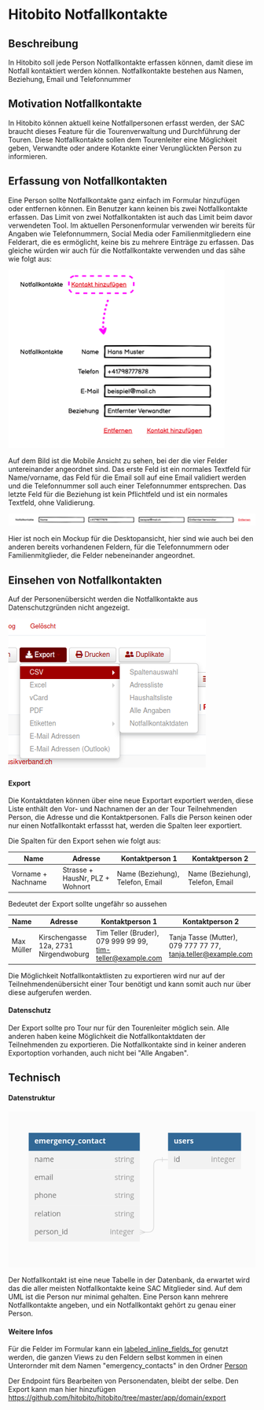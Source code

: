 # Hitobito Notfallkontakte

## Beschreibung
In Hitobito soll jede Person Notfallkontakte erfassen können, damit diese im Notfall kontaktiert werden können. Notfallkontakte bestehen aus Namen, Beziehung, Email und Telefonnummer
## Motivation Notfallkontakte
In Hitobito können aktuell keine Notfallpersonen erfasst werden, der SAC braucht dieses Feature für die Tourenverwaltung und Durchführung der Touren. Diese Notfallkontakte sollen dem Tourenleiter eine Möglichkeit geben, Verwandte oder andere Kotankte einer Verunglückten Person zu informieren.


## Erfassung von Notfallkontakten
Eine Person sollte Notfallkontakte ganz einfach im Formular hinzufügen oder entfernen können. Ein Benutzer kann keinen bis zwei Notfallkontakte erfassen. Das Limit von zwei Notfallkontakten ist auch das Limit beim davor verwendeten Tool. Im aktuellen Personenformular verwenden wir bereits für Angaben wie Telefonnummern, Social Media oder Familienmitgliedern eine Felderart, die es ermöglicht, keine bis zu mehrere Einträge zu erfassen. Das gleiche würden wir auch für die Notfallkontakte verwenden und das sähe wie folgt aus:

![Mobile Ansicht von Formular](/images/MobileAnsicht.png)

Auf dem Bild ist die Mobile Ansicht zu sehen, bei der die vier Felder untereinander angeordnet sind. Das erste Feld ist ein normales Textfeld für Name/vorname, das Feld für die Email soll auf eine Email validiert werden und die Telefonnummer soll auch einer Telefonnummer entsprechen. Das letzte Feld für die Beziehung ist kein Pflichtfeld und ist ein normales Textfeld, ohne Validierung.

![Desktop Ansicht von Formular](/images/DesktopAnsicht.png)

Hier ist noch ein Mockup für die Desktopansicht, hier sind wie auch bei den anderen bereits vorhandenen Feldern, für die Telefonnummern oder Familienmitglieder, die Felder nebeneinander angeordnet.

## Einsehen von Notfallkontakten

Auf der Personenübersicht werden die Notfallkontakte aus Datenschutzgründen nicht angezeigt.

![Notfallkontakt exportieren](/images/Export.png)

#### Export

Die Kontaktdaten können über eine neue Exportart exportiert werden, diese Liste enthält den Vor- und Nachnamen der an der Tour Teilnehmenden Person, die Adresse und die Kontaktpersonen. Falls die Person keinen oder nur einen Notfallkontakt erfassst hat, werden die Spalten leer exportiert.

Die Spalten für den Export sehen wie folgt aus:



| Name                | Adresse                         | Kontaktperson 1    | Kontaktperson 2    |
| ------------------- | ------------------------------- | ------------------ |------------------ |
| Vorname + Nachname  | Strasse + HausNr, PLZ + Wohnort | Name (Beziehung), Telefon, Email |Name (Beziehung), Telefon, Email |

Bedeutet der Export sollte ungefähr so aussehen

| Name                | Adresse                         | Kontaktperson 1    | Kontaktperson 2    |
| ------------------- | ------------------------------- | ------------------ |------------------ |
| Max Müller  | Kirschengasse 12a, 2731 Nirgendwoburg | Tim Teller (Bruder), 079 999 99 99, tim-teller@example.com |Tanja Tasse (Mutter), 079 777 77 77, tanja.teller@example.com |

Die Möglichkeit Notfallkontaktlisten zu exportieren wird nur auf der Teilnehmendenübersicht einer Tour benötigt und kann somit auch nur über diese aufgerufen werden.

#### Datenschutz
Der Export sollte pro Tour nur für den Tourenleiter möglich sein. Alle anderen haben keine Möglichkeit die Notfallkontaktdaten der Teilnehmenden zu exportieren. Die Notfallkontakte sind in keiner anderen Exportoption vorhanden, auch nicht bei "Alle Angaben".


## Technisch
#### Datenstruktur

![Notfallkontakt exportieren](/images/Datenbank.png)

Der Notfallkontakt ist eine neue Tabelle in der Datenbank, da erwartet wird das die aller meisten Notfallkontakte keine SAC Mitglieder sind. Auf dem UML ist die Person nur minimal gehalten. Eine Person kann mehrere Notfallkontakte angeben, und ein Notfallkontakt gehört zu genau einer Person. 

#### Weitere Infos

Für die Felder im Formular kann ein [labeled_inline_fields_for](https://github.com/hitobito/hitobito/blob/master/app/helpers/standard_form_builder.rb#L251) genutzt werden, die ganzen Views zu den Feldern selbst kommen in einen Unterornder mit dem Namen "emergency_contacts" in den Ordner [Person](https://github.com/hitobito/hitobito/tree/master/app/views/person)

Der Endpoint fürs Bearbeiten von Personendaten, bleibt der selbe. Den Export kann man hier hinzufügen https://github.com/hitobito/hitobito/tree/master/app/domain/export

